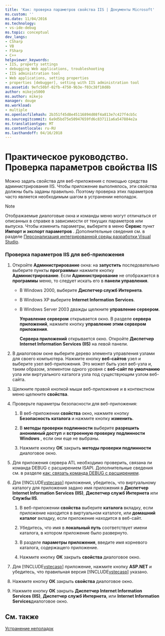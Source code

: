 ```yaml
---
title: 'Как: проверка параметров свойства IIS | Документы Microsoft'
ms.custom: ''
ms.date: 11/04/2016
ms.technology:
- vs-ide-debug
ms.topic: conceptual
dev_langs:
- CSharp
- VB
- FSharp
- C++
helpviewer_keywords:
- IIS, property settings
- debugging Web applications, troubleshooting
- IIS administration tool
- Web applications, setting properties
- properties [debugger], setting with IIS administration tool
ms.assetid: 9efc50bf-02fb-4750-9b3e-f03c38f10d8b
author: mikejo5000
ms.author: mikejo
manager: douge
ms.workload:
- multiple
ms.openlocfilehash: 2b351f45d8e45116894d08f4a813e7c427f4cb5c
ms.sourcegitcommit: 6a9d5bd75e50947659fd6c837111a6a547884e2a
ms.translationtype: MT
ms.contentlocale: ru-RU
ms.lasthandoff: 04/16/2018
---
```

# <a name="how-to-verify-iis-property-settings"></a>Практическое руководство. Проверка параметров свойства IIS
Можно задать свойства для веб-приложения с помощью средства администрирования IIS. Чтобы приложение выполнялось, эти свойства должны быть заданы правильно. Поэтому проверка этих параметров часто является необходимым шагом в устранении неполадок.  
  
> [!NOTE]
>  Отображаемые диалоговые окна и команды меню могут отличаться от описанных в справке в зависимости от текущих параметров или выпуска. Чтобы изменить параметры, выберите в меню **Сервис** пункт **Импорт и экспорт параметров** . Дополнительные сведения см. в разделе [Персонализация интегрированной среды разработки Visual Studio](../ide/personalizing-the-visual-studio-ide.md).  
  
### <a name="to-check-iis-settings-for-the-web-application"></a>Проверка параметров IIS для веб-приложения  
  
1.  Откройте **Администрирование** окна: на **запустить** последовательно выберите пункты **программы**и нажмите кнопку **Администрирование**. Если **Администрирование** не отображается в **программы** меню, то следует искать его в **панели управления**.  
  
    -   В Windows 2000, выберите **Диспетчер служб Интернета**.  
  
    -   В Windows XP выберите **Internet Information Services**.  
  
    -   В Windows Server 2003 дважды щелкните **управление сервером**.  
  
         **Управление сервером** открывается окно. В разделе **сервера приложений**, нажмите кнопку **управление этим сервером приложения**.  
  
         **Сервера приложений** открывается окно. Откройте **Диспетчер Internet Information Services (IIS)** на левой панели.  
  
2.  В диалоговом окне выберите дерево элемента управления узлами для своего компьютера. Нажмите кнопку **веб-сайтов** узел и выберите узел веб-приложения. Это может быть узел веб-узла и, таким образом, элементом одного уровня с **веб-сайт по умолчанию** узла или виртуального каталога узла под существующим узлом веб-сайта.  
  
3.  Щелкните правой кнопкой мыши веб-приложение и в контекстном меню щелкните **свойства**.  
  
4.  Проверьте параметры безопасности для веб-приложения:  
  
    1.  В веб-приложении **свойства** окно, нажмите кнопку **Безопасность каталога** и нажмите кнопку **изменить**.  
  
    2.  В **методы проверки подлинности** выберите **разрешить анонимный доступ** и **встроенную проверку подлинности Windows** , если они еще не выбраны.  
  
    3.  Нажмите кнопку **ОК** закрыть **методы проверки подлинности** диалоговое окно.  
  
5.  Для приложения сервера ATL необходимо проверить, связана ли команда DEBUG с расширением ISAPI. Дополнительные сведения см. в разделе [как: связать команда DEBUG с расширением](http://msdn.microsoft.com/en-us/50d261d3-4bd4-41c0-b44e-3591086f121e).  
  
6.  Для [!INCLUDE[vstecasp](../code-quality/includes/vstecasp_md.md)] приложения, убедитесь, что виртуальному каталогу для приложения задано имя приложения в **Диспетчер Internet Information Services (IIS)**, **Диспетчер служб Интернета** или  **Службы IIS**.  
  
    1.  В веб-приложении **свойства** выберите **каталога** вкладку, если приложение находится в виртуальном каталоге, или **домашний каталог** вкладку, если приложение находится в веб-сайт.  
  
    2.  Убедитесь, что имя в **локальный путь** соответствует имени каталога, в котором приложение было развернуто.  
  
    3.  В разделе **параметры приложения**, введите имя корневого каталога, содержащего приложение.  
  
    4.  Нажмите кнопку **ОК** закрыть **свойства** диалоговое окно.  
  
7.  Для [!INCLUDE[vstecasp](../code-quality/includes/vstecasp_md.md)] приложение, нажмите кнопку **ASP.NET** и убедитесь, что правильная версия [!INCLUDE[vstecasp](../code-quality/includes/vstecasp_md.md)] указано.  
  
8.  Нажмите кнопку **ОК** закрыть **свойства** диалоговое окно.  
  
9. Нажмите кнопку **ОК** закрыть **Диспетчер Internet Information Services (IIS)**, **Диспетчер служб Интернета**, или **Internet Information Services**диалоговое окно.  
  
## <a name="see-also"></a>См. также  
 [Устранение неполадок](../debugger/debugging-web-applications-troubleshooting.md)